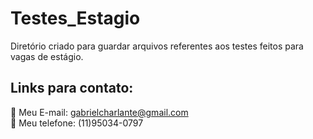 # Testes_Estagio
Diretório criado para guardar arquivos referentes aos testes feitos para vagas de estágio.

## Links para contato:

:e-mail:  Meu E-mail: gabrielcharlante@gmail.com <br>
:iphone:  Meu telefone: (11)95034-0797
